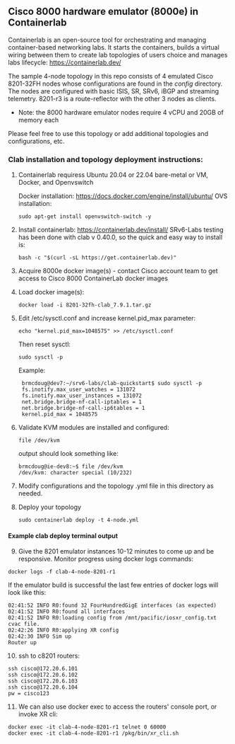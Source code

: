 ## Cisco 8000 hardware emulator (8000e) in Containerlab

Containerlab is an open-source tool for orchestrating and managing container-based networking labs. It starts the containers, builds a virtual wiring between them to create lab topologies of users choice and manages labs lifecycle: https://containerlab.dev/

The sample 4-node topology in this repo consists of 4 emulated Cisco 8201-32FH nodes whose configurations are found in the *config* directory. The nodes are configured with basic ISIS, SR, SRv6, iBGP and streaming telemetry. 8201-r3 is a route-reflector with the other 3 nodes as clients. 

* Note: the 8000 hardware emulator nodes require 4 vCPU and 20GB of memory each

Please feel free to use this topology or add additional topologies and configurations, etc.

### Clab installation and topology deployment instructions: 

1. Containerlab requiress Ubuntu 20.04 or 22.04 bare-metal or VM, Docker, and Openvswitch
   
   Docker installation: https://docs.docker.com/engine/install/ubuntu/
   OVS installation:
   ```
   sudo apt-get install openvswitch-switch -y
   ```
   
2. Install containerlab: https://containerlab.dev/install/
   SRv6-Labs testing has been done with clab v 0.40.0, so the quick and easy way to install is:
   ```
   bash -c "$(curl -sL https://get.containerlab.dev)" 
   ```

3. Acquire 8000e docker image(s) - contact Cisco account team to get access to Cisco 8000 ContainerLab docker images

4. Load docker image(s):
   ```
   docker load -i 8201-32fh-clab_7.9.1.tar.gz
   ``` 

5. Edit /etc/sysctl.conf and increase kernel.pid_max parameter:
   ```
   echo "kernel.pid_max=1048575" >> /etc/sysctl.conf
   ```
   Then reset sysctl: 
   ```
   sudo sysctl -p
   ```
   Example:
   ```
    brmcdoug@dev7:~/srv6-labs/clab-quickstart$ sudo sysctl -p
    fs.inotify.max_user_watches = 131072
    fs.inotify.max_user_instances = 131072
    net.bridge.bridge-nf-call-iptables = 1
    net.bridge.bridge-nf-call-ip6tables = 1
    kernel.pid_max = 1048575
   ```
     
6. Validate KVM modules are installed and configured:
   ```
   file /dev/kvm
   ```
   output should look something like:
   ```
   brmcdoug@ie-dev8:~$ file /dev/kvm
   /dev/kvm: character special (10/232)
   ```

7.  Modify configurations and the topology .yml file in this directory as needed. 
   
8.  Deploy your topology
    ```
    sudo containerlab deploy -t 4-node.yml
    ```

#### Example clab deploy terminal output

9.  Give the 8201 emulator instances 10-12 minutes to come up and be responsive. Monitor progress using docker logs commands:

   ```
   docker logs -f clab-4-node-8201-r1
   ```

If the emulator build is successful the last few entries of docker logs will look like this:

   ```
   02:41:52 INFO R0:found 32 FourHundredGigE interfaces (as expected)
   02:41:52 INFO R0:found all interfaces
   02:41:52 INFO R0:loading config from /mnt/pacific/iosxr_config.txt cvac file.
   02:42:26 INFO R0:applying XR config
   02:42:30 INFO Sim up
   Router up
   ```

10. ssh to c8201 routers:
   ```
   ssh cisco@172.20.6.101
   ssh cisco@172.20.6.102
   ssh cisco@172.20.6.103
   ssh cisco@172.20.6.104
   pw = cisco123
   ```

11. We can also use docker exec to access the routers' console port, or invoke XR cli:

   ```
   docker exec -it clab-4-node-8201-r1 telnet 0 60000
   docker exec -it clab-4-node-8201-r1 /pkg/bin/xr_cli.sh
   ```
